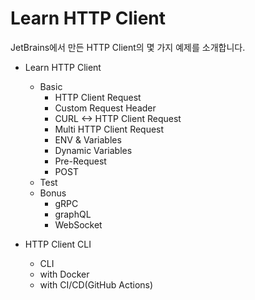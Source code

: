 # Learn HTTP Client

JetBrains에서 만든 HTTP Client의 몇 가지 예제를 소개합니다.

- Learn HTTP Client
  - Basic
    - HTTP Client Request
    - Custom Request Header
    - CURL <-> HTTP Client Request
    - Multi HTTP Client Request
    - ENV & Variables
    - Dynamic Variables
    - Pre-Request
    - POST
  - Test
  - Bonus
    - gRPC
    - graphQL
    - WebSocket
 
- HTTP Client CLI
  - CLI
  - with Docker
  - with CI/CD(GitHub Actions)
